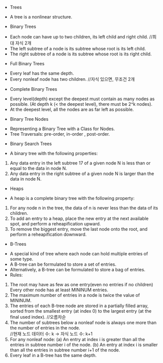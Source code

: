 * Trees
- A tree is a nonlinear structure.

* Binary Trees
- Each node can have up to two children, its left child and right child.  //최대 자식 2개
- The left subtree of a node is its subtree whose root is its left child.
- The right subtree of a node is its subtree whose root is its right child.

* Full Binary Trees
- Every leaf has the same depth.
- Every nonleaf node has two children.  //자식 있으면, 무조건 2개

* Complete Binary Trees
- Every level(depth) except the deepest must contain as many nodes as possible. (At depth k (< the deepest level), there must be 2^k nodes).
- At the deepest level, all the nodes are as far left as possible.

* Binary Tree Nodes
- Representing a Binary Tree with a Class for Nodes.
- Tree Traversals: pre-order, in-order , post-order.

* Binary Search Trees
- A binary tree with the following properties:
1. Any data entry in the left subtree 17 of a given node N is less than or equal to the data in node N.
2. Any data entry in the right subtree of a given node N is larger than the data in node N.

* Heaps
- A heap is a complete binary tree with the following property:
1. For any node n in the tree, the data of n is never less than the data of its children.
2. To add an entry to a heap, place the new entry at the next available spot, and perform a reheapification upward.
3. To remove the biggest entry, move the last node onto the root, and perform a reheapification downward.

* B-Trees
- A special kind of tree where each node can hold multiple entries of some type.
- A B-tree can be formulated to store a set of entries.
- Alternatively, a B-tree can be formulated to store a bag of entries.
- Rules:
1. The root may have as few as one entry(even no entries if no children)
  Every other node has at least MININUM entries.
2. The maximum number of entries in a node is twice the value of MININUM. 
3. The entries of each B-tree node are stored in a partially filled array, sorted from the smallest entry (at index 0) to the largest entry (at the final used index).  //오름차순
4. The number of subtrees below a nonleaf node is always one more than the number of entries in the node.  
  //현재 노드 데이터 수: k -> 자식 노드 수: k+1
5. For any nonleaf node:
(a) An entry at index i is greater than all the entries in subtree number i of the node.
(b) An entry at index i is smaller than all the entries in subtree number i+1 of the node.
6. Every leaf in a B-tree has the same depth.
